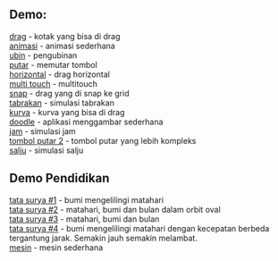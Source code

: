 ## Demo:

<a href="https://forkhub.github.io/blitz_edu/demo/drag.html">drag</a> - kotak yang bisa di drag    
<a href="https://forkhub.github.io/blitz_edu/demo/expl.html">animasi</a> - animasi sederhana  
<a href="https://forkhub.github.io/blitz_edu/demo/tile.html">ubin</a> - pengubinan  
<a href="https://forkhub.github.io/blitz_edu/demo/knob02.html">putar</a> - memutar tombol  
<a href="https://forkhub.github.io/blitz_edu/demo/dasar_hor.html">horizontal</a> - drag horizontal  
<a href="https://forkhub.github.io/blitz_edu/demo/dasar_multiple.html">multi touch</a>  - multitouch  
<a href="https://forkhub.github.io/blitz_edu/demo/dasar_snap.html">snap</a>  - drag yang di snap ke grid  
[tabrakan](https://forkhub.github.io/blitz_edu/demo/collision.html) - simulasi tabrakan  
[kurva](https://forkhub.github.io/blitz_edu/demo/cth_kurva.html) - kurva yang bisa di drag   
[doodle](https://forkhub.github.io/blitz_edu/demo/doodle.html) - aplikasi menggambar sederhana  
[jam](https://forkhub.github.io/blitz_edu/demo/jam.html) - simulasi jam    
[tombol putar 2](https://forkhub.github.io/blitz_edu/demo/knob.html) - tombol putar yang lebih kompleks  
[salju](https://forkhub.github.io/blitz_edu/demo/salju.html) - simulasi salju  

## Demo Pendidikan
[tata surya #1](https://forkhub.github.io/blitz_edu/demo/orbit.html) - bumi mengelilingi matahari  
[tata surya #2](https://forkhub.github.io/blitz_edu/demo/orbit_oval.html) - matahari, bumi dan bulan dalam orbit oval  
[tata surya #3](https://forkhub.github.io/blitz_edu/demo/orbit_mbb.html) - matahari, bumi dan bulan  
[tata surya #4](https://forkhub.github.io/blitz_edu/demo/orbit_04.html) - bumi mengelilingi matahari dengan kecepatan berbeda tergantung jarak. Semakin jauh semakin melambat.  
[mesin](https://forkhub.github.io/blitz_edu/demo/mesin.html) - mesin sederhana



